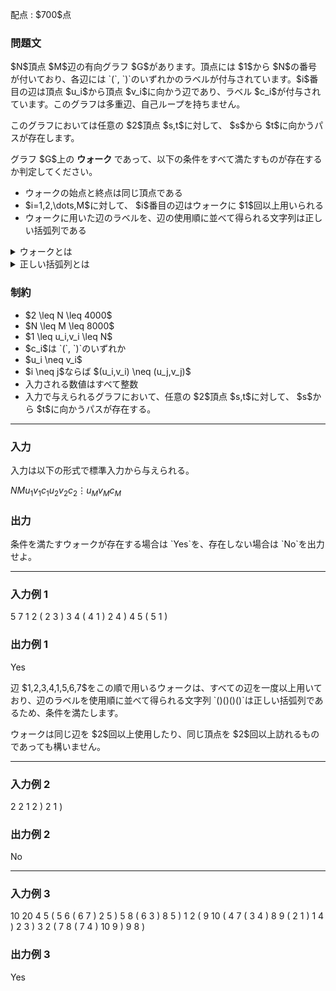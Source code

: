 
<div>

<span>

<span>

<p>
配点 : $700$点
</p>

<div>

<section>

### **問題文**

<p>
$N$頂点 $M$辺の有向グラフ $G$があります。頂点には $1$から $N$の番号が付いており、各辺には `(`, `)`のいずれかのラベルが付与されています。$i$番目の辺は頂点 $u_i$から頂点 $v_i$に向かう辺であり、ラベル $c_i$が付与されています。このグラフは多重辺、自己ループを持ちません。
</p>

<p>
このグラフにおいては任意の $2$頂点 $s,t$に対して、 $s$から $t$に向かうパスが存在します。
</p>

<p>
グラフ $G$上の
<b>
ウォーク
</b>
であって、以下の条件をすべて満たすものが存在するか判定してください。
</p>

<ul>

<li>
ウォークの始点と終点は同じ頂点である
</li>

<li>
$i=1,2,\dots,M$に対して、 $i$番目の辺はウォークに $1$回以上用いられる
</li>

<li>
ウォークに用いた辺のラベルを、辺の使用順に並べて得られる文字列は正しい括弧列である
</li>

</ul>

<details>

<summary>
ウォークとは
</summary>
グラフ $G$上のウォークとは、 $k$個（ $k$は正整数）の頂点と $k-1$個の辺を交互に並べた列 $(v_1,e_1,v_2,\dots,v_{k-1},e_{k-1},v_k)$であって、辺 $e_i$が頂点 $v_i$から頂点 $v_{i+1}$へ向かう辺であるようなものを指し、頂点 $v_1,v_k$をそれぞれウォークの始点、終点とよぶ。


</details>

<details>

<summary>
正しい括弧列とは 
</summary>

<p>
正しい括弧列とは、以下のいずれかの条件を満たす文字列です。


</p>

<ul>

<li>
空文字列 
</li>

<li>
ある正しい括弧列 $A$が存在して `(`, $A$, `)`をこの順に連結した文字列 
</li>

<li>
ある空でない正しい括弧列 $A,B$が存在して、 $A,B$をこの順に連結した文字列 
</li>

</ul>

<p>

</p>

</details>

</section>

</div>

<div>

<section>

### **制約**

<ul>

<li>
$2 \leq N \leq 4000$
</li>

<li>
$N \leq M \leq 8000$
</li>

<li>
$1 \leq u_i,v_i \leq N$
</li>

<li>
$c_i$は `(`, `)`のいずれか
</li>

<li>
$u_i \neq v_i$
</li>

<li>
$i \neq j$ならば $(u_i,v_i) \neq (u_j,v_j)$
</li>

<li>
入力される数値はすべて整数
</li>

<li>
入力で与えられるグラフにおいて、任意の $2$頂点 $s,t$に対して、 $s$から $t$に向かうパスが存在する。
</li>

</ul>

</section>

</div>

---

<div>

<div>

<section>

### **入力**

<p>
入力は以下の形式で標準入力から与えられる。
</p>

<div>

$N$$M$$u_1$$v_1$$c_1$$u_2$$v_2$$c_2$$\vdots$$u_M$$v_M$$c_M$
</div>

</section>

</div>

<div>

<section>

### **出力**

<p>
条件を満たすウォークが存在する場合は `Yes`を、存在しない場合は `No`を出力せよ。
</p>

</section>

</div>

</div>

---

<div>

<section>

### **入力例 1**

<div>

5 7
1 2 (
2 3 )
3 4 (
4 1 )
2 4 )
4 5 (
5 1 )

</div>

</section>

</div>

<div>

<section>

### **出力例 1**

<div>

Yes

</div>

<p>
辺 $1,2,3,4,1,5,6,7$をこの順で用いるウォークは、すべての辺を一度以上用いており、辺のラベルを使用順に並べて得られる文字列 `()()()()`は正しい括弧列であるため、条件を満たします。
</p>

<p>
ウォークは同じ辺を $2$回以上使用したり、同じ頂点を $2$回以上訪れるものであっても構いません。
</p>

</section>

</div>

---

<div>

<section>

### **入力例 2**

<div>

2 2
1 2 )
2 1 )

</div>

</section>

</div>

<div>

<section>

### **出力例 2**

<div>

No

</div>

</section>

</div>

---

<div>

<section>

### **入力例 3**

<div>

10 20
4 5 (
5 6 (
6 7 )
2 5 )
5 8 (
6 3 )
8 5 )
1 2 (
9 10 (
4 7 (
3 4 )
8 9 (
2 1 )
1 4 )
2 3 )
3 2 (
7 8 (
7 4 )
10 9 )
9 8 )

</div>

</section>

</div>

<div>

<section>

### **出力例 3**

<div>

Yes

</div>

</section>

</div>

</span>

</span>

</div>
